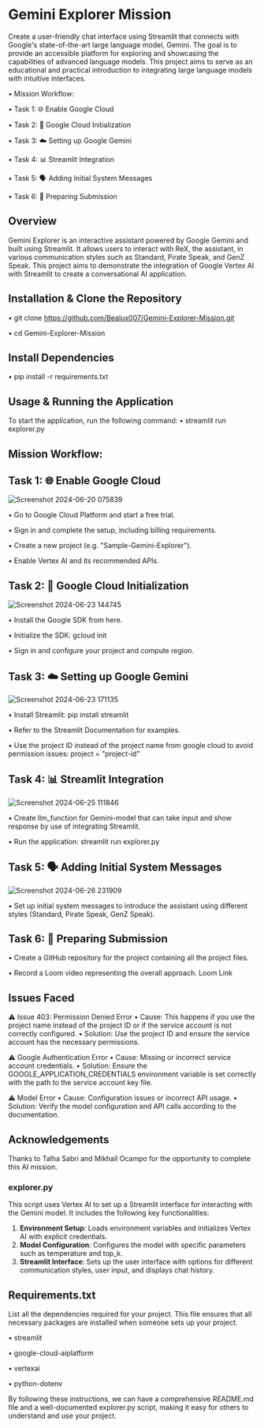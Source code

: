 
# Gemini Explorer Mission
Create a user-friendly chat interface using Streamlit that connects with Google's state-of-the-art large language model, Gemini. The goal is to provide an accessible platform for exploring and showcasing the capabilities of advanced language models. This project aims to serve as an educational and practical introduction to integrating large language models with intuitive interfaces.

• Mission Workflow:

• Task 1: 🌐 Enable Google Cloud

• Task 2: 🧬 Google Cloud Initialization

• Task 3: ☁️ Setting up Google Gemini

• Task 4: 📊 Streamlit Integration

• Task 5: 🗣️ Adding Initial System Messages

• Task 6: 📄 Preparing Submission

## Overview
Gemini Explorer is an interactive assistant powered by Google Gemini and built using Streamlit. It allows users to interact with ReX, the assistant, in various communication styles such as Standard, Pirate Speak, and GenZ Speak. This project aims to demonstrate the integration of Google Vertex AI with Streamlit to create a conversational AI application.

## Installation & Clone the Repository
• git clone https://github.com/Bealux007/Gemini-Explorer-Mission.git

• cd Gemini-Explorer-Mission

## Install Dependencies
• pip install -r requirements.txt

## Usage & Running the Application
To start the application, run the following command:
• streamlit run explorer.py

## Mission Workflow:

## Task 1: 🌐 Enable Google Cloud

![Screenshot 2024-06-20 075839](https://github.com/Bealux007/Gemini-Explorer-Mission/assets/102096427/6ae469cf-bae0-4c7e-a0e8-f02ce93fb21a)

• Go to Google Cloud Platform and start a free trial.

• Sign in and complete the setup, including billing requirements.

• Create a new project (e.g. "Sample-Gemini-Explorer").

• Enable Vertex AI and its recommended APIs.


## Task 2: 🧬 Google Cloud Initialization

![Screenshot 2024-06-23 144745](https://github.com/Bealux007/Gemini-Explorer-Mission/assets/102096427/1e1cda6d-3790-4134-882f-029b6c774752)

• Install the Google SDK from here.

• Initialize the SDK: gcloud init

• Sign in and configure your project and compute region.

## Task 3: ☁️ Setting up Google Gemini

![Screenshot 2024-06-23 171135](https://github.com/Bealux007/Gemini-Explorer-Mission/assets/102096427/6a3e80c2-496a-430d-a909-7ba3e7d0823a)

• Install Streamlit: pip install streamlit

• Refer to the Streamlit Documentation for examples.

• Use the project ID instead of the project name from google cloud to avoid permission issues:
project = "project-id"

## Task 4: 📊 Streamlit Integration

![Screenshot 2024-06-25 111846](https://github.com/Bealux007/Gemini-Explorer-Mission/assets/102096427/b7e7d170-3309-4a9a-baf4-c5295973b105)

• Create llm_function for Gemini-model that can take input and show response by use of integrating Streamlit.

• Run the application: streamlit run explorer.py

## Task 5: 🗣️ Adding Initial System Messages

![Screenshot 2024-06-26 231909](https://github.com/Bealux007/Gemini-Explorer-Mission/assets/102096427/c34eb498-f6ce-44f7-8f53-d753b7853879)

• Set up initial system messages to introduce the assistant using different styles (Standard, Pirate Speak, GenZ Speak).

## Task 6: 📄 Preparing Submission

• Create a GitHub repository for the project containing all the project files.

• Record a Loom video representing the overall approach. Loom Link

## Issues Faced
⚠️ Issue 403: Permission Denied Error
• Cause: This happens if you use the project name instead of the project ID or if the service account is not correctly configured.
• Solution: Use the project ID and ensure the service account has the necessary permissions.

⚠️ Google Authentication Error
• Cause: Missing or incorrect service account credentials.
• Solution: Ensure the GOOGLE_APPLICATION_CREDENTIALS environment variable is set correctly with the path to the service account key file.

⚠️ Model Error
• Cause: Configuration issues or incorrect API usage.
• Solution: Verify the model configuration and API calls according to the documentation.

## Acknowledgements
Thanks to Talha Sabri and Mikhail Ocampo for the opportunity to complete this AI mission.


### explorer.py

This script uses Vertex AI to set up a Streamlit interface for interacting with the Gemini model. It includes the following key functionalities:

1. **Environment Setup**: Loads environment variables and initializes Vertex AI with explicit credentials.
2. **Model Configuration**: Configures the model with specific parameters such as temperature and top_k.
3. **Streamlit Interface**: Sets up the user interface with options for different communication styles, user input, and displays chat history.


## Requirements.txt
List all the dependencies required for your project. This file ensures that all necessary packages are installed when someone sets up your project.

• streamlit

• google-cloud-aiplatform

• vertexai

• python-dotenv


By following these instructions, we can have a comprehensive README.md file and a well-documented explorer.py script, making it easy for others to understand and use your project.

